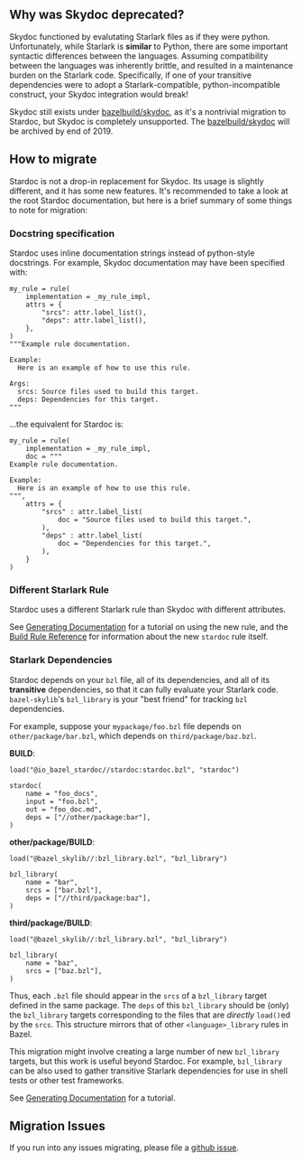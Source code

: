 ## Why was Skydoc deprecated?

Skydoc functioned by evalutating Starlark files as if they were python. Unfortunately, while
Starlark is **similar** to Python, there are some important syntactic differences between
the languages. Assuming compatibility between the languages was inherently brittle, and resulted
in a maintenance burden on the Starlark code. Specifically, if one of your transitive dependencies
were to adopt a Starlark-compatible, python-incompatible construct, your Skydoc integration would
break!

Skydoc still exists under [bazelbuild/skydoc](https://github.com/bazelbuild/skydoc), as it's a
nontrivial migration to Stardoc, but Skydoc is completely unsupported.
The [bazelbuild/skydoc](https://github.com/bazelbuild/skydoc) will be archived by end of 2019.

## How to migrate

Stardoc is not a drop-in replacement for Skydoc. Its usage is slightly different, and it has some
new features. It's recommended to take a look at the root Stardoc documentation, but here is
a brief summary of some things to note for migration:

### Docstring specification

Stardoc uses inline documentation strings instead of python-style docstrings.
For example, Skydoc documentation may have been specified with:

```
my_rule = rule(
    implementation = _my_rule_impl,
    attrs = {
        "srcs": attr.label_list(),
        "deps": attr.label_list(),
    },
)
"""Example rule documentation.

Example:
  Here is an example of how to use this rule.

Args:
  srcs: Source files used to build this target.
  deps: Dependencies for this target.
"""
```

...the equivalent for Stardoc is:

```
my_rule = rule(
    implementation = _my_rule_impl,
    doc = """
Example rule documentation.

Example:
  Here is an example of how to use this rule.
""",
    attrs = {
        "srcs" : attr.label_list(
            doc = "Source files used to build this target.",
        ),
        "deps" : attr.label_list(
            doc = "Dependencies for this target.",
        ),
    }
)
```

### Different Starlark Rule

Stardoc uses a different Starlark rule than Skydoc with different attributes.

See [Generating Documentation](generating_stardoc.md) for a
tutorial on using the new rule, and the
[Build Rule Reference](docs/stardoc_reference.md) for information
about the new `stardoc` rule itself.

### Starlark Dependencies

Stardoc depends on your `bzl` file, all of its dependencies, and all of its **transitive**
dependencies, so that it can fully evaluate your Starlark code.
`bazel-skylib`'s `bzl_library` is your "best friend" for tracking `bzl` dependencies.

For example, suppose your `mypackage/foo.bzl` file depends on `other/package/bar.bzl`, which
depends on `third/package/baz.bzl`.

**BUILD**:

```
load("@io_bazel_stardoc//stardoc:stardoc.bzl", "stardoc")

stardoc(
    name = "foo_docs",
    input = "foo.bzl",
    out = "foo_doc.md",
    deps = ["//other/package:bar"],
)
```

**other/package/BUILD**:

```
load("@bazel_skylib//:bzl_library.bzl", "bzl_library")

bzl_library(
    name = "bar",
    srcs = ["bar.bzl"],
    deps = ["//third/package:baz"],
)
```

**third/package/BUILD**:

```
load("@bazel_skylib//:bzl_library.bzl", "bzl_library")

bzl_library(
    name = "baz",
    srcs = ["baz.bzl"],
)
```

Thus, each `.bzl` file should appear in the `srcs` of a `bzl_library` target defined in the same
package. The `deps` of this `bzl_library` should be (only) the `bzl_library` targets corresponding
to the files that are _directly_ `load()`ed by the `srcs`. This structure mirrors that of other
`<language>_library` rules in Bazel.

This migration might involve creating a large number of new `bzl_library` targets,
but this work is useful beyond Stardoc. For example, `bzl_library` can be also used to gather
transitive Starlark dependencies for use in shell tests or other test frameworks.

See [Generating Documentation](docs/generating_stardoc.md) for
a tutorial.

## Migration Issues

If you run into any issues migrating, please file a
[github issue](https://github.com/bazelbuild/stardoc/issues).


